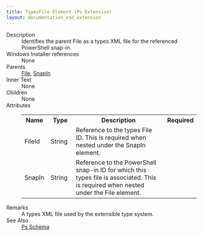 ```yaml
---
title: TypesFile Element (Ps Extension)
layout: documentation_xsd_extension
---
```

<dl>
  <dt>Description</dt>
  <dd>         Identifies the parent File as a types XML file for the referenced PowerShell snap-in.       </dd>
  <dt>Windows Installer references</dt>
  <dd>None</dd>
  <dt>Parents</dt>
  <dd>
    <a href="../../wix/file/">File</a>, <a href="../snapin" class="extension">SnapIn</a></dd>
  <dt>Inner Text</dt>
  <dd>None</dd>
  <dt>Children</dt>
  <dd>None</dd>
  <dt>Attributes</dt>
  <dd>
    <table cellspacing="0" cellpadding="0" class="schema">
      <tr>
        <th width="15%">Name</th>
        <th width="15%">Type</th>
        <th width="65%">Description</th>
        <th width="15%">Required</th>
      </tr>
      <tr>
        <td>FileId</td>
        <td>String</td>
        <td>             Reference to the types File ID. This is required when nested under the SnapIn element.           </td>
        <td>&nbsp;</td>
      </tr>
      <tr>
        <td>SnapIn</td>
        <td>String</td>
        <td>             Reference to the PowerShell snap-in ID for which this types file is associated. This is required when nested under the File element.           </td>
        <td>&nbsp;</td>
      </tr>
    </table>
  </dd>
  <dt>Remarks</dt>
  <dd>A types XML file used by the extensible type system.</dd>
  <dt>See Also</dt>
  <dd>
    <a href="../">Ps Schema</a>
  </dd>
</dl>
